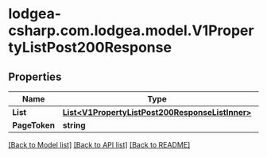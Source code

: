 
# lodgea-csharp.com.lodgea.model.V1PropertyListPost200Response

## Properties

Name | Type | Description | Notes
------------ | ------------- | ------------- | -------------
**List** | [**List&lt;V1PropertyListPost200ResponseListInner&gt;**](V1PropertyListPost200ResponseListInner.md) |  | [optional] 
**PageToken** | **string** |  | [optional] 

[[Back to Model list]](../README.md#documentation-for-models)
[[Back to API list]](../README.md#documentation-for-api-endpoints)
[[Back to README]](../README.md)

